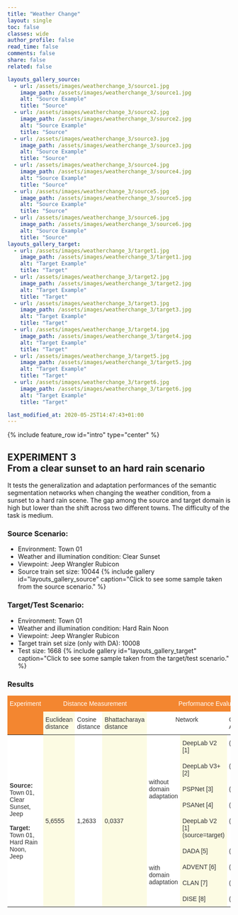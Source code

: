 ```yaml
---
title: "Weather Change"
layout: single
toc: false
classes: wide
author_profile: false
read_time: false
comments: false
share: false
related: false

layouts_gallery_source:
  - url: /assets/images/weatherchange_3/source1.jpg
    image_path: /assets/images/weatherchange_3/source1.jpg
    alt: "Source Example"
    title: "Source"
  - url: /assets/images/weatherchange_3/source2.jpg
    image_path: /assets/images/weatherchange_3/source2.jpg
    alt: "Source Example"
    title: "Source"
  - url: /assets/images/weatherchange_3/source3.jpg
    image_path: /assets/images/weatherchange_3/source3.jpg
    alt: "Source Example"
    title: "Source"
  - url: /assets/images/weatherchange_3/source4.jpg
    image_path: /assets/images/weatherchange_3/source4.jpg
    alt: "Source Example"
    title: "Source"
  - url: /assets/images/weatherchange_3/source5.jpg
    image_path: /assets/images/weatherchange_3/source5.jpg
    alt: "Source Example"
    title: "Source"
  - url: /assets/images/weatherchange_3/source6.jpg
    image_path: /assets/images/weatherchange_3/source6.jpg
    alt: "Source Example"
    title: "Source"
layouts_gallery_target:
  - url: /assets/images/weatherchange_3/target1.jpg
    image_path: /assets/images/weatherchange_3/target1.jpg
    alt: "Target Example"
    title: "Target"
  - url: /assets/images/weatherchange_3/target2.jpg
    image_path: /assets/images/weatherchange_3/target2.jpg
    alt: "Target Example"
    title: "Target"
  - url: /assets/images/weatherchange_3/target3.jpg
    image_path: /assets/images/weatherchange_3/target3.jpg
    alt: "Target Example"
    title: "Target"
  - url: /assets/images/weatherchange_3/target4.jpg
    image_path: /assets/images/weatherchange_3/target4.jpg
    alt: "Target Example"
    title: "Target"
  - url: /assets/images/weatherchange_3/target5.jpg
    image_path: /assets/images/weatherchange_3/target5.jpg
    alt: "Target Example"
    title: "Target"
  - url: /assets/images/weatherchange_3/target6.jpg
    image_path: /assets/images/weatherchange_3/target6.jpg
    alt: "Target Example"
    title: "Target"

last_modified_at: 2020-05-25T14:47:43+01:00
---
```

{% include feature_row id="intro" type="center" %}

## EXPERIMENT 3<br>From a clear sunset to an hard rain scenario
It tests the generalization and adaptation performances of the semantic segmentation networks when changing the weather condition, 
from a sunset to a hard rain scene. The gap among the source and target domain is high but lower than the shift across two different towns. 
The difficulty of the task is medium.

### Source Scenario: 
- Environment: Town 01
- Weather and illumination condition: Clear Sunset
- Viewpoint: Jeep Wrangler Rubicon
- Source train set size: 10044
{% include gallery id="layouts_gallery_source" caption="Click to see some sample taken from the source scenario." %}

### Target/Test Scenario:
- Environment: Town 01
- Weather and illumination condition: Hard Rain Noon
- Viewpoint: Jeep Wrangler Rubicon
- Target train set size (only with DA): 10008
- Test size: 1668
{% include gallery id="layouts_gallery_target" caption="Click to see some sample taken from the target/test scenario." %}

### Results
<style type="text/css">
.tg  {border:none;border-collapse:collapse;border-color:#aaa;border-spacing:0;}
.tg td{background-color:#fff;border-color:#aaa;border-style:solid;border-width:0px;color:#333;
  font-family:Arial, sans-serif;font-size:14px;overflow:hidden;padding:10px 5px;word-break:normal;}
.tg th{background-color:#f38630;border-color:#aaa;border-style:solid;border-width:0px;color:#fff;
  font-family:Arial, sans-serif;font-size:14px;font-weight:normal;overflow:hidden;padding:10px 5px;word-break:normal;}
.tg .tg-lboi{border-color:inherit;text-align:left;vertical-align:middle}
.tg .tg-7d57{background-color:#FCFBE3;border-color:inherit;text-align:left;vertical-align:top}
.tg .tg-c3ow{border-color:inherit;text-align:center;vertical-align:top}
.tg .tg-0pky{border-color:inherit;text-align:left;vertical-align:top}
.tg .tg-z9fv{background-color:#FCFBE3;border-color:inherit;text-align:left;vertical-align:middle}
.tg .tg-dg7a{background-color:#FCFBE3;text-align:left;vertical-align:top}
.tg .tg-0lax{text-align:left;vertical-align:top}
</style>
<table class="tg">
<thead>
  <tr>
    <th class="tg-c3ow" rowspan="2">Experiment </th>
    <th class="tg-c3ow" colspan="3">Distance Measurement</th>
    <th class="tg-c3ow" colspan="4">Performance Evaluation</th>
  </tr>
  <tr>
    <td class="tg-7d57">Euclidean<br>distance</td>
    <td class="tg-0pky">Cosine<br>distance</td>
    <td class="tg-7d57">Bhattacharaya<br>distance</td>
    <td class="tg-c3ow" colspan="2">Network</td>
    <td class="tg-0pky">Code Available</td>
    <td class="tg-7d57">mIoU (%)</td>
  </tr>
</thead>
<tbody>
  <tr>
    <td class="tg-lboi" rowspan="9"><span style="font-weight:bold">Source:</span><br>Town 01, Clear Sunset, Jeep<br><br><span style="font-weight:bold">Target:</span><br>Town 01, Hard Rain Noon, Jeep</td>
    <td class="tg-z9fv" rowspan="9">5,6555</td>
    <td class="tg-lboi" rowspan="9">1,2633</td>
    <td class="tg-z9fv" rowspan="9">0,0337</td>
    <td class="tg-lboi" rowspan="5">without<br>domain<br>adaptation </td>
    <td class="tg-7d57">DeepLab V2 [1]</td>
    <td class="tg-0pky">(soon)</td>
    <td class="tg-7d57">40,24</td>
  </tr>
  <tr>
    <td class="tg-7d57">DeepLab V3+ [2]</td>
    <td class="tg-0pky">(soon)</td>
    <td class="tg-7d57">33,93</td>
  </tr>
  <tr>
    <td class="tg-7d57">PSPNet [3]</td>
    <td class="tg-0pky">(soon)</td>
    <td class="tg-7d57">29,65</td>
  </tr>
  <tr>
    <td class="tg-7d57">PSANet [4]</td>
    <td class="tg-0pky">(soon)</td>
    <td class="tg-7d57">33,60</td>
  </tr>
  <tr>
    <td class="tg-dg7a">DeepLab V2 [1]<br>(source=target)</td>
    <td class="tg-0lax">(soon)</td>
    <td class="tg-dg7a">78,31</td>
  </tr>
  <tr>
    <td class="tg-lboi" rowspan="4">with<br>domain<br>adaptation</td>
    <td class="tg-7d57">DADA [5]</td>
    <td class="tg-0pky">(soon)</td>
    <td class="tg-7d57">55,87</td>
  </tr>
  <tr>
    <td class="tg-7d57">ADVENT [6]</td>
    <td class="tg-0pky">(soon)</td>
    <td class="tg-7d57">61,13</td>
  </tr>
  <tr>
    <td class="tg-7d57">CLAN [7]</td>
    <td class="tg-0pky">(soon)</td>
    <td class="tg-7d57">65,52</td>
  </tr>
  <tr>
    <td class="tg-7d57">DISE [8]</td>
    <td class="tg-0pky">(soon)</td>
    <td class="tg-7d57">71,91</td>
  </tr>
</tbody>
</table>